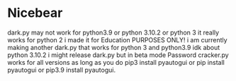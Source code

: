 # Nicebear
dark.py may not work for python3.9 or python 3.10.2 or python 3 it really works for python 2
i made it for Education PURPOSES ONLY!
i am currently making another dark.py
that works for python 3 and python3.9
idk about python 3.10.2
i might release dark.py but in beta mode
Password cracker.py works for all versions
as long as you do pip3 install pyautogui
or pip install pyautogui or
pip3.9 install pyautogui.
